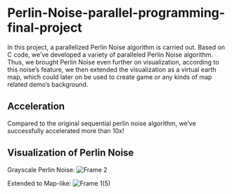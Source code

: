 # Perlin-Noise-parallel-programming-final-project

In this project, a parallelized Perlin Noise algorithm is carried out. Based on C code, we’ve developed a variety of paralleled  Perlin Noise algorithm. Thus, we brought Perlin Noise even further on visualization, according to this noise’s feature, we then extended the visualization as a virtual earth map, which could later on be used to create game or any kinds of map related demo’s background.

## Acceleration
Compared to the original sequential perlin noise algorithm, we’ve successfully accelerated more than 10x!

## Visualization of Perlin Noise
Grayscale Perlin Noise:
![Frame 2](https://user-images.githubusercontent.com/36917138/139835183-20abcdb0-dafb-4df5-8508-f82bd669cb08.png)

Extended to Map-like:
![Frame 1(5)](https://user-images.githubusercontent.com/36917138/139834835-709c1d2a-1447-491f-87ef-48252374c7ec.png)
